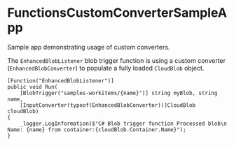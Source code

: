 # FunctionsCustomConverterSampleApp
Sample app demonstrating usage of custom converters.

The `EnhancedBlobListener` blob trigger function is using a custom converter (`EnhancedBlobConverter`) to populate a fully loaded `CloudBlob` object.

    [Function("EnhancedBlobListener")]
    public void Run(
        [BlobTrigger("samples-workitems/{name}")] string myBlob, string name, 
        [InputConverter(typeof(EnhancedBlobConverter))]CloudBlob cloudBlob)
    {
        _logger.LogInformation($"C# Blob trigger function Processed blob\n Name: {name} from container:{cloudBlob.Container.Name}");
    }
